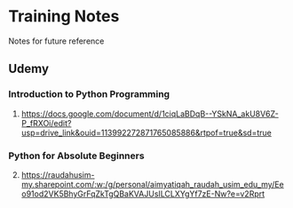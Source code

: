 # Training Notes
Notes for future reference

## Udemy

### Introduction to Python Programming
1. https://docs.google.com/document/d/1ciqLaBDqB--YSkNA_akU8V6Z-P_fRXOi/edit?usp=drive_link&ouid=113992272871765085886&rtpof=true&sd=true 

### Python for Absolute Beginners
2. https://raudahusim-my.sharepoint.com/:w:/g/personal/aimyatiqah_raudah_usim_edu_my/Eeo91od2VK5BhyGrFqZkTgQBaKVAJUsILCLXYgYf7zE-Nw?e=v2Rprt 

